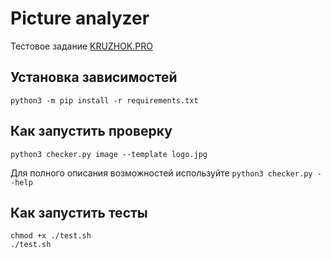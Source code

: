 # Picture analyzer 
Тестовое задание [KRUZHOK.PRO](https://KRUZHOK.PRO)

## Установка зависимостей
```
python3 -m pip install -r requirements.txt
```

## Как запустить проверку
```
python3 checker.py image --template logo.jpg
```
Для полного описания возможностей используйте `python3 checker.py --help`

## Как запустить тесты
```
chmod +x ./test.sh
./test.sh
```